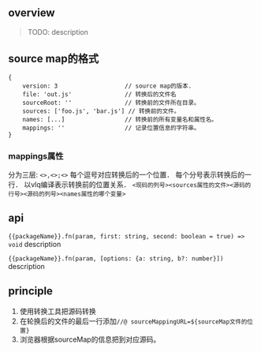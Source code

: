 ## overview
> TODO: description

## source map的格式
```
{
    version: 3                   // source map的版本.
    file: 'out.js'               // 转换后的文件名
    sourceRoot: ''               // 转换前的文件所在目录。
    sources: ['foo.js', 'bar.js'] // 转换前的文件。
    names: [...]                 // 转换前的所有变量名和属性名。
    mappings: ''                 // 记录位置信息的字符串。
}
```

### mappings属性
分为三层:
`<>,<>;<>`
每个逗号对应转换后的一个位置．
每个分号表示转换后的一行．
以vlq编译表示转换前的位置关系．
`<现码的列号><sources属性的文件><源码的行号><源码的列号><names属性的哪个变量>`

## api
`{{packageName}}.fn(param, first: string, second: boolean = true) => void`
description

`{{packageName}}.fn(param, [options: {a: string, b?: number}])`
description

## principle
1. 使用转换工具把源码转换
2. 在轮换后的文件的最后一行添加`//@ sourceMappingURL=${sourceMap文件的位置}`
3. 浏览器根据sourceMap的信息把到对应源码。
